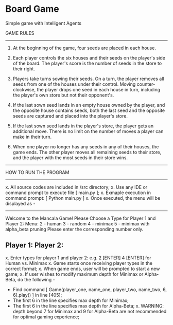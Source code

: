 # Board Game

Simple game with Intelligent Agents 

GAME RULES
**********************************************************************************************
1. At the beginning of the game, four seeds are placed in each house.

2. Each player controls the six houses and their seeds on the player's side of the board.
   The player's score is the number of seeds in the store to their right.

3. Players take turns sowing their seeds. On a turn, the player removes all seeds from one
   of the houses under their control. Moving counter-clockwise, the player drops one seed in
   each house in turn, including the player's own store but not their opponent's.

4. If the last sown seed lands in an empty house owned by the player, and the opposite house
   contains seeds, both the last seed and the opposite seeds are captured and placed into
   the player's store.

5. If the last sown seed lands in the player's store, the player gets an additional move.
   There is no limit on the number of moves a player can make in their turn.

6. When one player no longer has any seeds in any of their houses, the game ends.
   The other player moves all remaining seeds to their store, and the player with the
   most seeds in their store wins.
**********************************************************************************************

HOW TO RUN THE PROGRAM
**********************************************************************************************
x. All source codes are included in /src directory;
x. Use any IDE or command prompt to execute file [  main.py  ];
x. Exmaple execution in command prompt: [ Python main.py ]
x. Once executed, the menu will be displayed as -

--------------------------------------------------------
   Welcome to the Mancala Game!
   Please Choose a Type for Player 1 and Player 2:
   Menu: 2 - human
         3 - random
         4 - minimax
         5 - minimax with alpha_beta pruning
   Please enter the corresponding number only.

   Player 1:
   Player 2:
--------------------------------------------------------

x. Enter types for player 1 and player 2:
   e.g. 2 [ENTER] 
        4 [ENTER] 
   for Human vs. Minimax
x. Game starts once receiving player types in the correct format;
x. When game ends, user will be prompted to start a new game;
x. If user wishes to modify maximum depth for Minimax or Alpha-Beta, do the following - 
   - Find command [ Game(player_one, name_one, player_two, name_two, 6, 6).play() ] 
     in line [405];
   - The first 6 in the line specifies max depth for Minimax;
   - The first 6 in the line specifies max depth for Alpha-Beta;
x. WARNING: depth beyond 7 for Minimax and 9 for Alpha-Beta are not recommended for 
   optimal gaming experience;
